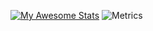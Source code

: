 [![My Awesome Stats](https://awesome-github-stats.azurewebsites.net/user-stats/vulcan-dev?cardType=github&theme=ayu-mirage)](https://git.io/awesome-stats-card)
![Metrics](https://metrics.lecoq.io/vulcan-dev)
